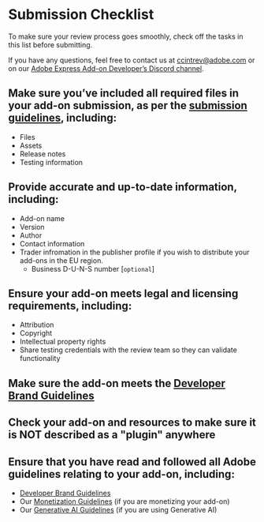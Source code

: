 # Submission Checklist

To make sure your review process goes smoothly, check off the tasks in this list before submitting.

If you have any questions, feel free to contact us at [ccintrev@adobe.com](mailto:ccintrev@adobe.com) or on our [Adobe Express Add-on Developer’s Discord channel](http://discord.gg/nc3QDyFeb4).

## Make sure you’ve included all required files in your add-on submission, as per the [submission guidelines](../public-dist.md#preparing-for-submission), including:

- Files
- Assets
- Release notes
- Testing information

## Provide accurate and up-to-date information, including:

- Add-on name
- Version
- Author
- Contact information
- Trader infromation in the publisher profile if you wish to distribute your add-ons in the EU region.
  - Business D-U-N-S number [`optional`]

## Ensure your add-on meets legal and licensing requirements, including:

- Attribution
- Copyright
- Intellectual property rights
- Share testing credentials with the review team so they can validate functionality

## Make sure the add-on meets the [Developer Brand Guidelines](https://developer.adobe.com/express/embed-sdk/docs/assets/34359598a6bd85d69f1f09839ec43e12/Adobe_Express_Partner_Program_brand_guide.pdf)

## Check your add-on and resources to make sure it is NOT described as a "plugin" anywhere

## Ensure that you have read and followed all Adobe guidelines relating to your add-on, including:

- [Developer Brand Guidelines](../guidelines/brand-guidelines.md)
- Our [Monetization Guidelines](../guidelines/monetization.md) (if you are monetizing your add-on)
- Our [Generative AI Guidelines](../guidelines/genai/index.md) (if you are using Generative AI)

